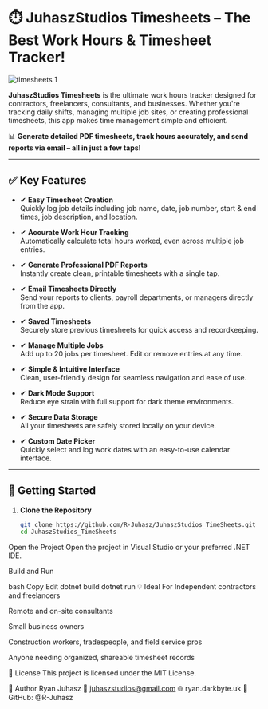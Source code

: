 # ⏱️ JuhaszStudios Timesheets – The Best Work Hours & Timesheet Tracker!
![timesheets 1](https://github.com/user-attachments/assets/6b1b42e3-c583-453a-b756-be1bca6b69f5)

**JuhaszStudios Timesheets** is the ultimate work hours tracker designed for contractors, freelancers, consultants, and businesses. Whether you're tracking daily shifts, managing multiple job sites, or creating professional timesheets, this app makes time management simple and efficient.

📊 **Generate detailed PDF timesheets, track hours accurately, and send reports via email – all in just a few taps!**

---

## ✅ Key Features

- ✔ **Easy Timesheet Creation**  
  Quickly log job details including job name, date, job number, start & end times, job description, and location.

- ✔ **Accurate Work Hour Tracking**  
  Automatically calculate total hours worked, even across multiple job entries.

- ✔ **Generate Professional PDF Reports**  
  Instantly create clean, printable timesheets with a single tap.

- ✔ **Email Timesheets Directly**  
  Send your reports to clients, payroll departments, or managers directly from the app.

- ✔ **Saved Timesheets**  
  Securely store previous timesheets for quick access and recordkeeping.

- ✔ **Manage Multiple Jobs**  
  Add up to 20 jobs per timesheet. Edit or remove entries at any time.

- ✔ **Simple & Intuitive Interface**  
  Clean, user-friendly design for seamless navigation and ease of use.

- ✔ **Dark Mode Support**  
  Reduce eye strain with full support for dark theme environments.

- ✔ **Secure Data Storage**  
  All your timesheets are safely stored locally on your device.

- ✔ **Custom Date Picker**  
  Quickly select and log work dates with an easy-to-use calendar interface.

---

## 📲 Getting Started

1. **Clone the Repository**
   ```bash
   git clone https://github.com/R-Juhasz/JuhaszStudios_TimeSheets.git
   cd JuhaszStudios_TimeSheets
Open the Project
Open the project in Visual Studio or your preferred .NET IDE.

Build and Run

bash
Copy
Edit
dotnet build
dotnet run
💡 Ideal For
Independent contractors and freelancers

Remote and on-site consultants

Small business owners

Construction workers, tradespeople, and field service pros

Anyone needing organized, shareable timesheet records

📄 License
This project is licensed under the MIT License.

👤 Author
Ryan Juhasz
📧 juhaszstudios@gmail.com
🌐 ryan.darkbyte.uk
🐙 GitHub: @R-Juhasz
